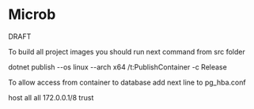 # Microb

DRAFT

To build all project images you should run next command from src folder

dotnet publish --os linux --arch x64 /t:PublishContainer -c Release

To allow access from container to database add next line to pg_hba.conf

host    all    			all             172.0.0.1/8             trust